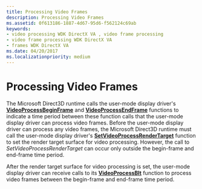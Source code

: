 ```yaml
---
title: Processing Video Frames
description: Processing Video Frames
ms.assetid: 0f613186-1887-4d67-95d6-f562124c69ab
keywords:
- video processing WDK DirectX VA , video frame processing
- video frame processing WDK DirectX VA
- frames WDK DirectX VA
ms.date: 04/20/2017
ms.localizationpriority: medium
---
```


# Processing Video Frames


The Microsoft Direct3D runtime calls the user-mode display driver's [**VideoProcessBeginFrame**](https://docs.microsoft.com/windows-hardware/drivers/ddi/content/d3dumddi/nc-d3dumddi-pfnd3dddi_videoprocessbeginframe) and [**VideoProcessEndFrame**](https://docs.microsoft.com/windows-hardware/drivers/ddi/content/d3dumddi/nc-d3dumddi-pfnd3dddi_videoprocessendframe) functions to indicate a time period between these function calls that the user-mode display driver can process video frames. Before the user-mode display driver can process any video frames, the Microsoft Direct3D runtime must call the user-mode display driver's [**SetVideoProcessRenderTarget**](https://docs.microsoft.com/windows-hardware/drivers/ddi/content/d3dumddi/nc-d3dumddi-pfnd3dddi_setvideoprocessrendertarget) function to set the render target surface for video processing. However, the call to *SetVideoProcessRenderTarget* can occur only outside the begin-frame and end-frame time period.

After the render target surface for video processing is set, the user-mode display driver can receive calls to its [**VideoProcessBlt**](https://docs.microsoft.com/windows-hardware/drivers/ddi/content/d3dumddi/nc-d3dumddi-pfnd3dddi_videoprocessblt) function to process video frames between the begin-frame and end-frame time period.

 

 





